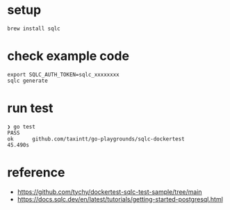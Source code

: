 # setup

```
brew install sqlc
```

# check example code

```
export SQLC_AUTH_TOKEN=sqlc_xxxxxxxx
sqlc generate
```

# run test

```
❯ go test
PASS
ok      github.com/taxintt/go-playgrounds/sqlc-dockertest       45.490s
```

# reference
- https://github.com/tychy/dockertest-sqlc-test-sample/tree/main
- https://docs.sqlc.dev/en/latest/tutorials/getting-started-postgresql.html